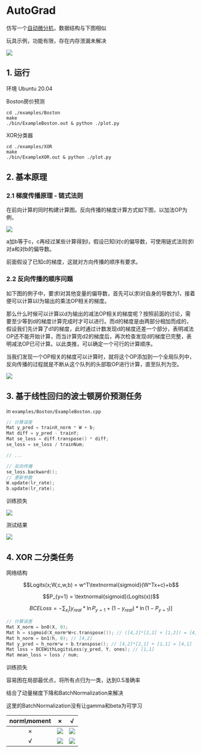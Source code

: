 # AutoGrad

仿写一个[自动微分机](https://www.paddlepaddle.org.cn/documentation/docs/zh/guides/advanced/autograd_cn.html)，数据结构与下图相似

玩具示例，功能有限，存在内存泄漏未解决

![](./assets/autograd.png)

## 1. 运行

环境 Ubuntu 20.04

Boston房价预测

```
cd ./examples/Boston
make
./bin/ExampleBoston.out & python ./plot.py
```

XOR分类器
```
cd ./examples/XOR
make
./bin/ExampleXOR.out & python ./plot.py
```

## 2. 基本原理

### 2.1 梯度传播原理 - 链式法则

在前向计算的同时构建计算图。反向传播的梯度计算方式如下图，以加法OP为例，

![](./assets/backward.png)

a加b等于c，c再经过某些计算得到l，假设已知l对c的偏导数，可使用链式法则求l对a和对b的偏导数。

前面假设了已知c的梯度，这就对方向传播的顺序有要求。

### 2.2 反向传播的顺序问题

如下图的例子中，要求l对其他变量的偏导数，首先可以求l对自身的导数为1，接着便可以计算以l为输出的乘法OP相关的梯度。

那么什么时候可以计算以d为输出的减法OP相关的梯度呢？按照前面的讨论，需要至少等到d的梯度计算完成时才可以进行。而d的梯度是由两部分相加而成的，假设我们先计算了d1的梯度，此时通过计数发现d的梯度还差一个部分，表明减法OP还不能开始计算，而当计算完d2的梯度后，再次检查发现d的梯度已完整，表明减法OP已可计算。以此类推，可以确定一个可行的计算顺序。

当我们发现一个OP相关的梯度可以计算时，就将这个OP添加到一个全局队列中，反向传播的过程就是不断从这个队列的头部取OP进行计算，直至队列为空。

![](./assets/example-graph.png)

## 3. 基于线性回归的波士顿房价预测任务

in `examples/Boston/ExampleBoston.cpp`

```C++
// 计算误差
Mat y_pred = trainX_norm * W + b;
Mat diff = y_pred - trainY;
Mat se_loss = diff.transpose() * diff;
se_loss = se_loss / trainNum;

// ...

// 反向传播
se_loss.backward();
// 更新参数
W.update(lr_rate);
b.update(lr_rate);
```

训练损失

![](./assets/boston/boston-train_loss.png)

测试结果

![](./assets/boston/boston-test.png)

## 4. XOR 二分类任务

网络结构

$$Logits(x;W,c,w,b) = w^T\textnormal{sigmoid}(W^Tx+c)+b$$

$$P_{y=1} = \textnormal{sigmoid}(Logits(x))$$

$$BCELoss = - \sum_{x_i} \big [ y_{real} * \ln{P_{y=1}} + (1-y_{real}) * \ln({1-P_{y=1}}) \big ]$$


```C++
// 计算误差
Mat X_norm = bn0(X, 0);
Mat h = sigmoid(X_norm*W+c.transpose()); // ([4,2]*[2,2] + [1,2]) = [4,2]
Mat h_norm = bn1(h, 0); // [4,2]
Mat y_pred = h_norm*w + b.transpose(); // [4,2]*[2,1] + [1,1] = [4,1]
Mat loss = BCEWithLogitsLoss(y_pred, Y, ones); // [1,1]
Mat mean_loss = loss / num;
```

训练损失

容易困在局部最优点，将所有点归为一类，达到0.5准确率

结合了动量梯度下降和BatchNormalization来解决

这里的BatchNormalization没有让gamma和beta为可学习

|norm\moment|×|√|
|:---:|:---:|:---:|
|×|![](./assets/xor/train%20losses%20WITHOUT%20batchNorm%20or%20momentum.png)|![](./assets/xor/train%20losses%20WITH%20momentum.png)|
|√|![](./assets/xor/train%20losses%20WITH%20batchNorm.png)|![](./assets/xor/train%20losses%20WITH%20batchNorm%20%2B%20momentum.png)|